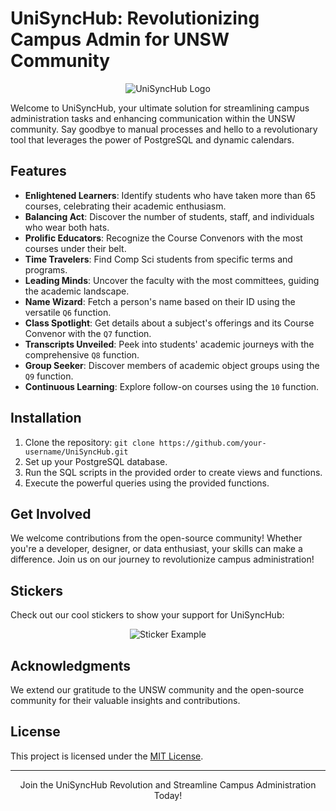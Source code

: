 # UniSyncHub: Revolutionizing Campus Admin for UNSW Community

<p align="center">
  <img src="https://your-image-url-here.com" alt="UniSyncHub Logo">
</p>

Welcome to UniSyncHub, your ultimate solution for streamlining campus administration tasks and enhancing communication within the UNSW community. Say goodbye to manual processes and hello to a revolutionary tool that leverages the power of PostgreSQL and dynamic calendars.

## Features

- **Enlightened Learners**: Identify students who have taken more than 65 courses, celebrating their academic enthusiasm.
- **Balancing Act**: Discover the number of students, staff, and individuals who wear both hats.
- **Prolific Educators**: Recognize the Course Convenors with the most courses under their belt.
- **Time Travelers**: Find Comp Sci students from specific terms and programs.
- **Leading Minds**: Uncover the faculty with the most committees, guiding the academic landscape.
- **Name Wizard**: Fetch a person's name based on their ID using the versatile `Q6` function.
- **Class Spotlight**: Get details about a subject's offerings and its Course Convenor with the `Q7` function.
- **Transcripts Unveiled**: Peek into students' academic journeys with the comprehensive `Q8` function.
- **Group Seeker**: Discover members of academic object groups using the `Q9` function.
- **Continuous Learning**: Explore follow-on courses using the `10` function.

## Installation

1. Clone the repository: `git clone https://github.com/your-username/UniSyncHub.git`
2. Set up your PostgreSQL database.
3. Run the SQL scripts in the provided order to create views and functions.
4. Execute the powerful queries using the provided functions.

## Get Involved

We welcome contributions from the open-source community! Whether you're a developer, designer, or data enthusiast, your skills can make a difference. Join us on our journey to revolutionize campus administration!

## Stickers

Check out our cool stickers to show your support for UniSyncHub:

<p align="center">
  <img src="https://your-sticker-url-here.com" alt="Sticker Example">
</p>

## Acknowledgments

We extend our gratitude to the UNSW community and the open-source community for their valuable insights and contributions.

## License

This project is licensed under the [MIT License](LICENSE).

---

<p align="center">
  Join the UniSyncHub Revolution and Streamline Campus Administration Today!
</p>
